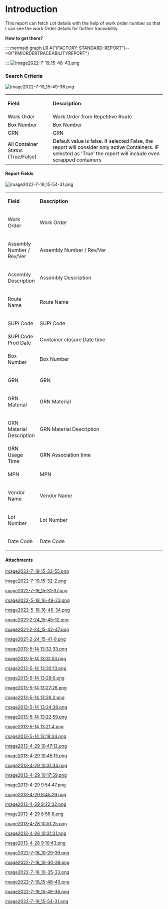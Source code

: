 # Introduction

This report can fetch Lot details with the help of work order number so that I can see the work Order details for further traceability.

**How to get there?** 

::: mermaid
graph LR
A("IFACTORY-STANDARD-REPORT")-->0("PMIORDERTRACEABILITYREPORT")

:::
![image2022-7-19_15-48-43.png](/.attachments/122749453.png)





### Search Criteria



![image2022-7-19_15-49-36.png](/.attachments/122749454.png)



<table class="wrapped confluenceTable"><colgroup><col /><col /></colgroup><tbody><tr><td class="highlight confluenceTd"><p><strong>Field</strong></p></td><td class="highlight confluenceTd"><p><strong>Description</strong></p></td></tr><tr><td colspan="1" class="confluenceTd"><span style="color: rgb(0,0,0);">Work Order</span></td><td colspan="1" class="confluenceTd"><span style="color: rgb(0,0,0);">Work Order from Repetitive Route</span></td></tr><tr><td colspan="1" class="confluenceTd"><span style="color: rgb(0,0,0);">Box Number</span></td><td colspan="1" class="confluenceTd"><span style="color: rgb(0,0,0);">Box Number</span></td></tr><tr><td colspan="1" class="confluenceTd"><span style="color: rgb(0,0,0);">GRN</span></td><td colspan="1" class="confluenceTd"><span style="color: rgb(0,0,0);">GRN</span></td></tr><tr><td colspan="1" class="confluenceTd"><span style="color: rgb(0,0,0);">All Container Status (True/False)</span></td><td colspan="1" class="confluenceTd"><span style="color: rgb(0,0,0);">Default value is false. If selected False, the report will consider only active Containers. IF selected as 'True' the report will include even scrapped containers</span></td></tr></tbody></table>



#### **Report Fields** 



![image2022-7-19_15-54-31.png](/.attachments/122749455.png)


<table class="wrapped relative-table confluenceTable" style="width: 100.0%;"><colgroup><col style="width: 19.0208%;" /><col style="width: 81.007%;" /></colgroup><tbody><tr><td class="highlight confluenceTd"><p><strong>Field</strong></p></td><td class="highlight confluenceTd"><p><strong>Description</strong></p></td></tr><tr><td colspan="1" class="confluenceTd"><p>Work Order</p></td><td colspan="1" class="confluenceTd"><p>Work Order</p></td></tr><tr><td colspan="1" class="confluenceTd"><p>Assembly Number / Rev/Ver</p></td><td colspan="1" class="confluenceTd"><p>Assembly Number / Rev/Ver</p></td></tr><tr><td colspan="1" class="confluenceTd"><p>Assembly Description</p></td><td colspan="1" class="confluenceTd"><p>Assembly Description</p></td></tr><tr><td colspan="1" class="confluenceTd"><p>Route Name</p></td><td colspan="1" class="confluenceTd"><p>Route Name</p></td></tr><tr><td colspan="1" class="confluenceTd"><p>SUPI Code</p></td><td colspan="1" class="confluenceTd"><p>SUPI Code</p></td></tr><tr><td colspan="1" class="confluenceTd"><span style="color: rgb(0,0,0);">SUPI Code Prod Date</span></td><td colspan="1" class="confluenceTd"><span style="color: rgb(0,0,0);">Container closure Date time</span></td></tr><tr><td colspan="1" class="confluenceTd"><p>Box Number</p></td><td colspan="1" class="confluenceTd"><p>Box Number</p></td></tr><tr><td colspan="1" class="confluenceTd"><p>GRN</p></td><td colspan="1" class="confluenceTd"><p>GRN</p></td></tr><tr><td colspan="1" class="confluenceTd"><p>GRN Material</p></td><td colspan="1" class="confluenceTd"><p>GRN Material</p></td></tr><tr><td colspan="1" class="confluenceTd"><p>GRN Material Description</p></td><td colspan="1" class="confluenceTd"><p>GRN Material Description</p></td></tr><tr><td colspan="1" class="confluenceTd"><span style="color: rgb(0,0,0);">GRN Usage Time</span></td><td colspan="1" class="confluenceTd"><span style="color: rgb(0,0,0);">GRN Association time</span></td></tr><tr><td colspan="1" class="confluenceTd"><p>MPN</p></td><td colspan="1" class="confluenceTd"><p>MPN</p></td></tr><tr><td colspan="1" class="confluenceTd"><p>Vendor Name</p></td><td colspan="1" class="confluenceTd"><p>Vendor Name</p></td></tr><tr><td colspan="1" class="confluenceTd"><p>Lot Number</p></td><td colspan="1" class="confluenceTd"><p>Lot Number</p></td></tr><tr><td colspan="1" class="confluenceTd"><p>Date Code</p></td><td colspan="1" class="confluenceTd"><p>Date Code</p></td></tr></tbody></table>




#### Attachments

[image2022-7-19_15-33-55.png](/.attachments/122749421.png)
[image2022-7-19_15-32-2.png](/.attachments/122749422.png)
[image2022-7-19_15-31-37.png](/.attachments/122749423.png)
[image2022-5-18_16-49-23.png](/.attachments/122749424.png)
[image2022-5-18_16-46-34.png](/.attachments/122749425.png)
[image2021-2-24_15-45-12.png](/.attachments/122749426.png)
[image2021-2-24_15-42-47.png](/.attachments/122749427.png)
[image2021-2-24_15-41-8.png](/.attachments/122749428.png)
[image2013-5-14 13:32:33.png](/.attachments/122749429.png)
[image2013-5-14 13:31:53.png](/.attachments/122749430.png)
[image2013-5-14 13:30:13.png](/.attachments/122749431.png)
[image2013-5-14 13:29:0.png](/.attachments/122749432.png)
[image2013-5-14 13:27:26.png](/.attachments/122749433.png)
[image2013-5-14 13:26:2.png](/.attachments/122749434.png)
[image2013-5-14 13:24:38.png](/.attachments/122749435.png)
[image2013-5-14 13:22:59.png](/.attachments/122749436.png)
[image2013-5-14 13:21:4.png](/.attachments/122749437.png)
[image2013-5-14 13:19:34.png](/.attachments/122749438.png)
[image2013-4-29 10:47:12.png](/.attachments/122749439.png)
[image2013-4-29 10:45:15.png](/.attachments/122749440.png)
[image2013-4-29 10:31:34.png](/.attachments/122749441.png)
[image2013-4-29 10:17:39.png](/.attachments/122749442.png)
[image2013-4-29 9:54:47.png](/.attachments/122749443.png)
[image2013-4-29 9:45:29.png](/.attachments/122749444.png)
[image2013-4-29 9:22:32.png](/.attachments/122749445.png)
[image2013-4-29 8:56:8.png](/.attachments/122749446.png)
[image2013-4-28 10:51:25.png](/.attachments/122749447.png)
[image2013-4-28 10:31:31.png](/.attachments/122749448.png)
[image2013-4-28 9:10:43.png](/.attachments/122749449.png)
[image2022-7-18_10-29-39.png](/.attachments/122749450.png)
[image2022-7-18_10-30-39.png](/.attachments/122749451.png)
[image2022-7-18_10-35-33.png](/.attachments/122749452.png)
[image2022-7-19_15-48-43.png](/.attachments/122749453.png)
[image2022-7-19_15-49-36.png](/.attachments/122749454.png)
[image2022-7-19_15-54-31.png](/.attachments/122749455.png)

